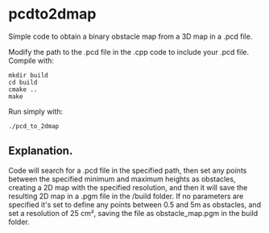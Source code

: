 # pcdto2dmap
Simple code to obtain a binary obstacle map from a 3D map in a .pcd file.

Modify the path to the .pcd file in the .cpp code to include your .pcd file.
Compile with:
```
mkdir build
cd build
cmake ..
make
```
Run simply with:
```
./pcd_to_2dmap
```
## Explanation.
Code will search for a .pcd file in the specified path, then set any points between the specified minimum and maximum heights as obstacles, creating a 2D map with the specified resolution, and then it will save the resulting 2D map in a .pgm file in the /build folder.
If no parameters are specified it's set to define any points between 0.5 and 5m as obstacles, and set a resolution of 25 cm², saving the file as obstacle_map.pgm in the build folder.

